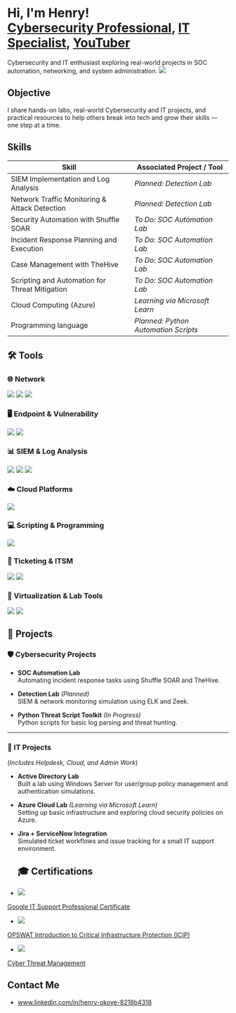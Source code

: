 <h1>Hi, I'm Henry! <br/><a href="https://www.linkedin.com/in/henry-okoye-8218b4318/">Cybersecurity Professional</a>, <a href="https://github.com/henryokoye">IT Specialist</a>, <a href="https://www.youtube.com/@henry_okoye">YouTuber</a></h1>
Cybersecurity and IT enthusiast exploring real-world projects in SOC automation, networking, and system administration.
<a href="https://www.linkedin.com/in/henry-okoye-8218b4318">
  <img src="https://img.shields.io/badge/-LinkedIn-0072b1?&style=for-the-badge&logo=linkedin&logoColor=white" />
</a>

## Objective
I share hands-on labs, real-world Cybersecurity and IT projects, and practical resources to help others break into tech and grow their skills — one step at a time.

## Skills
| Skill                                     | Associated Project / Tool         |
|------------------------------------------|-----------------------------------|
| SIEM Implementation and Log Analysis     | *Planned: Detection Lab*          |
| Network Traffic Monitoring & Attack Detection | *Planned: Detection Lab*      |
| Security Automation with Shuffle SOAR    | *To Do: SOC Automation Lab*       |
| Incident Response Planning and Execution | *To Do: SOC Automation Lab*       |
| Case Management with TheHive             | *To Do: SOC Automation Lab*       |
| Scripting and Automation for Threat Mitigation | *To Do: SOC Automation Lab* |
| Cloud Computing (Azure)                  | *Learning via Microsoft Learn*    |
| Programming language                     | *Planned: Python Automation Scripts* |
## 🛠️ Tools

<!-- NETWORK -->
### 🌐 Network
<div>
  <img src="https://img.shields.io/badge/Wireshark-16797A?style=for-the-badge&logo=Wireshark&logoColor=white" />
  <img src="https://img.shields.io/badge/Suricata-EF3B2D?style=for-the-badge&logo=Suricata&logoColor=white" />
  <img src="https://img.shields.io/badge/Zeek-777BBA?style=for-the-badge&logo=Zeek&logoColor=white" />
</div>

<!-- ENDPOINT -->
### 🖥️ Endpoint & Vulnerability
<div>
  <img src="https://img.shields.io/badge/Microsoft_Defender-00A4EF?style=for-the-badge&logo=Microsoft&logoColor=white" />
  <img src="https://img.shields.io/badge/Velociraptor-4B275F?style=for-the-badge&logo=Velociraptor&logoColor=white" />
</div>

<!-- SIEM -->
### 📊 SIEM & Log Analysis
<div>
  <img src="https://img.shields.io/badge/Elastic-005571?style=for-the-badge&logo=Elastic&logoColor=white" />
  <img src="https://img.shields.io/badge/Splunk-000000?style=for-the-badge&logo=Splunk&logoColor=white" />
  <img src="https://img.shields.io/badge/Azure_Sentinel-0078D4?style=for-the-badge&logo=Microsoft&logoColor=white" />
</div>

<!-- CLOUD -->
### ☁️ Cloud Platforms
<div>
  <img src="https://img.shields.io/badge/Azure-0078D4?style=for-the-badge&logo=Microsoft-Azure&logoColor=white" />
</div>

<!-- SCRIPTING -->
### 💻 Scripting & Programming
<div>
  <img src="https://img.shields.io/badge/Python-3776AB?style=for-the-badge&logo=Python&logoColor=white" />
</div>

<!-- TICKETING -->
### 🎫 Ticketing & ITSM
<div>
  <img src="https://img.shields.io/badge/ServiceNow-1DBF73?style=for-the-badge&logo=ServiceNow&logoColor=white" />
  <img src="https://img.shields.io/badge/Jira-0052CC?style=for-the-badge&logo=Jira&logoColor=white" />
</div>

<!-- VIRTUALIZATION -->
### 🧪 Virtualization & Lab Tools
<div>
  <img src="https://img.shields.io/badge/VirtualBox-183A61?style=for-the-badge&logo=VirtualBox&logoColor=white" />
  <img src="https://img.shields.io/badge/Hyper--V-0078D4?style=for-the-badge&logo=Microsoft&logoColor=white" />
</div>

## 📂 Projects

### 🛡️ Cybersecurity Projects

- **SOC Automation Lab**  
  Automating incident response tasks using Shuffle SOAR and TheHive.

- **Detection Lab** *(Planned)*  
  SIEM & network monitoring simulation using ELK and Zeek.

- **Python Threat Script Toolkit** *(In Progress)*  
  Python scripts for basic log parsing and threat hunting.

---

### 🧰 IT Projects
(*Includes Helpdesk, Cloud, and Admin Work*)
- **Active Directory Lab**  
  Built a lab using Windows Server for user/group policy management and authentication simulations.

- **Azure Cloud Lab** *(Learning via Microsoft Learn)*  
  Setting up basic infrastructure and exploring cloud security policies on Azure.

- **Jira + ServiceNow Integration**  
  Simulated ticket workflows and issue tracking for a small IT support environment.


  ## 🎓 Certifications

- <a href="https://www.credly.com/badges/bbc9cee0-3634-47c6-b96e-d785177a38e1/linked_in_profile">
  <img src="https://img.shields.io/badge/Google%20IT%20Support%20Professional-4285F4?style=for-the-badge&logo=Google&logoColor=white" />
Google IT Support Professional Certificate</a>

- <a href="https://www.credly.com/badges/64baea9e-eabe-40f5-a817-c581bc1f26aa/linked_in_profile">
  <img src="https://img.shields.io/badge/OPSWAT%20Cybersecurity%20Associate-0072C6?style=for-the-badge&logo=Opswat&logoColor=white" />
OPSWAT Introduction to Critical Infrastructure Protection (ICIP)</a>

- <a href="https://www.credly.com/badges/c13c4647-7035-4c53-94f5-95c96bccf059/linked_in_profile">
  <img src="https://img.shields.io/badge/Cisco%20Certified-1BA0D7?style=for-the-badge&logo=Cisco&logoColor=white" />
Cyber Threat Management</a>

## Contact Me
- www.linkedin.com/in/henry-okoye-8218b4318


